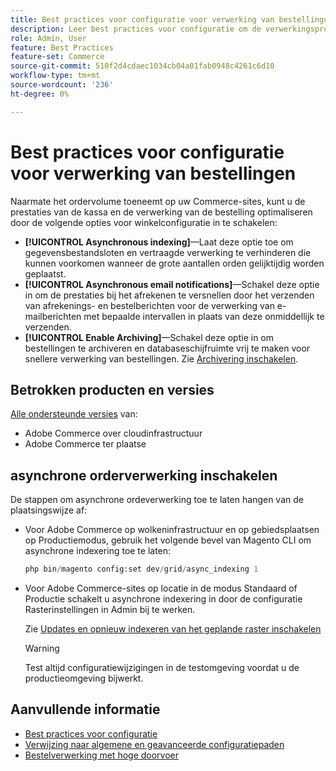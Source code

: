 ```yaml
---
title: Best practices voor configuratie voor verwerking van bestellingen
description: Leer best practices voor configuratie om de verwerkingsprestaties voor kassa's en bestellingen te verbeteren.
role: Admin, User
feature: Best Practices
feature-set: Commerce
source-git-commit: 510f2d4cdaec1034cb04a01fab0948c4261c6d10
workflow-type: tm+mt
source-wordcount: '236'
ht-degree: 0%

---
```


# Best practices voor configuratie voor verwerking van bestellingen

Naarmate het ordervolume toeneemt op uw Commerce-sites, kunt u de prestaties van de kassa en de verwerking van de bestelling optimaliseren door de volgende opties voor winkelconfiguratie in te schakelen:

- **[!UICONTROL Asynchronous indexing]**—Laat deze optie toe om gegevensbestandsloten en vertraagde verwerking te verhinderen die kunnen voorkomen wanneer de grote aantallen orden gelijktijdig worden geplaatst.
- **[!UICONTROL Asynchronous email notifications]**—Schakel deze optie in om de prestaties bij het afrekenen te versnellen door het verzenden van afrekenings- en bestelberichten voor de verwerking van e-mailberichten met bepaalde intervallen in plaats van deze onmiddellijk te verzenden.
- **[!UICONTROL Enable Archiving]**—Schakel deze optie in om bestellingen te archiveren en databaseschijfruimte vrij te maken voor snellere verwerking van bestellingen. Zie [Archivering inschakelen](https://docs.magento.com/user-guide/sales/order-archive.html#to-enable-archiving).

## Betrokken producten en versies

[Alle ondersteunde versies](../../../release/versions.md) van:

- Adobe Commerce over cloudinfrastructuur
- Adobe Commerce ter plaatse

## asynchrone orderverwerking inschakelen

De stappen om asynchrone ordeverwerking toe te laten hangen van de plaatsingswijze af:

- Voor Adobe Commerce op wolkeninfrastructuur en op gebiedsplaatsen op Productiemodus, gebruik het volgende bevel van Magento CLI om asynchrone indexering toe te laten:

   ```php
   php bin/magento config:set dev/grid/async_indexing 1
   ```

- Voor Adobe Commerce-sites op locatie in de modus Standaard of Productie schakelt u asynchrone indexering in door de configuratie Rasterinstellingen in Admin bij te werken.

   Zie [Updates en opnieuw indexeren van het geplande raster inschakelen](https://experienceleague.adobe.com/docs/commerce-admin/stores-sales/order-management/orders/order-scheduled-operations.html#enable-scheduled-grid-updates-and-reindexing)

   >[!WARNING]
   >
   >Test altijd configuratiewijzigingen in de testomgeving voordat u de productieomgeving bijwerkt.

## Aanvullende informatie

- [Best practices voor configuratie](../../../performance/configuration.md)
- [Verwijzing naar algemene en geavanceerde configuratiepaden](../../../configuration/reference/config-reference-general.md)
- [Bestelverwerking met hoge doorvoer](../../../performance/high-throughput-order-processing.md)
